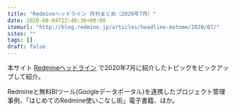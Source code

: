 ```yaml
---
title: "Redmineヘッドライン 月刊まとめ（2020年7月）"
date: 2020-08-04T22:40:36+09:00
itemurl: "http://blog.redmine.jp/articles/headline-matome/2020/07/"
sites: ""
tags: []
draft: false
---
```


本サイト [Redmineヘッドライン](https://headline.redmine.jp/) で2020年7月に紹介したトピックをピックアップして紹介。

Redmineと無料BIツール(Googleデータポータル)を連携したプロジェクト管理事例、「はじめてのRedmine使いこなし術」電子書籍、ほか。
